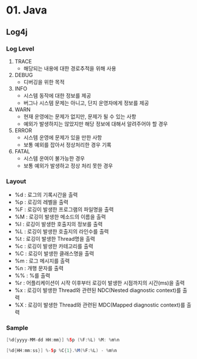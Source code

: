 # 01. Java

## Log4j

### Log Level

1. TRACE
   * 해당되는 내용에 대한 경로추적을 위해 사용
2. DEBUG
   * 디버깅을 위한 목적
3. INFO
   * 시스템 동작에 대한 정보를 제공
   * 버그나 시스템 문제는 아니고, 단지 운영자에게 정보를 제공
4. WARN
   * 현재 운영에는 문제가 없지만, 문제가 될 수 있는 사항
   * 예외가 발생하지는 않았지만 해당 정보에 대해서 알려주어야 할 경우
5. ERROR
   * 시스템 운영에 문제가 있을 만한 사항
   * 보통 예외를 잡아서 정상처리한 경우 기록
6. FATAL
   * 시스템 운여이 불가능한 경우
   * 보통 예외가 발생하고 정상 처리 못한 경우

### Layout

* %d : 로그의 기록시간을 출력
* %p : 로깅의 레벨을 출력
* %F : 로깅이 발생한 프로그램의 파일명을 출력
* %M : 로깅이 발생한 메소드의 이름을 출력
* %I : 로깅이 발생한 호출지의 정보를 출력
* %L : 로깅이 발생한 호출지의 라인수를 출력
* %t : 로깅이 발생한 Thread명을 출력
* %c : 로깅이 발생한 카테고리를 출력
* %C : 로깅이 발생한 클래스명을 출력
* %m : 로그 메시지를 출력
* %n : 개행 문자를 출력
* %% : %를 출력
* %r : 어플리케이션이 시작 이후부터 로깅이 발생한 시점까지의 시간\(ms\)을 출력
* %x : 로깅이 발생한 Thread와 관련된 NDC\(Nested diagnostic context\)를 출력
* %X : 로깅이 발생한 Thread와 관련된 MDC\(Mapped diagnostic context\)를 출력

### Sample

```java
[%d{yyyy-MM-dd HH:mm}] %5p (%F:%L) %M: %m%n
```

```java
[%d{HH:mm:ss}] %-5p %C{1}.%M(%F:%L) - %m%n
```
